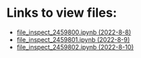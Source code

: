 # Links to view files:

* [file_inspect_2459800.ipynb (2022-8-8)](https://nbviewer.jupyter.org/github/HERA-Team/H5C_Notebooks/blob/main/file_inspect/file_inspect_2459800.ipynb)
* [file_inspect_2459801.ipynb (2022-8-9)](https://nbviewer.jupyter.org/github/HERA-Team/H5C_Notebooks/blob/main/file_inspect/file_inspect_2459801.ipynb)
* [file_inspect_2459802.ipynb (2022-8-10)](https://nbviewer.jupyter.org/github/HERA-Team/H5C_Notebooks/blob/main/file_inspect/file_inspect_2459802.ipynb)